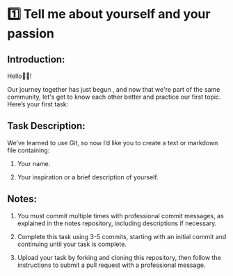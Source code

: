 

# 1️⃣ Tell me about yourself and your passion 

## Introduction:
Hello👋🏼!

 Our journey together has just begun , and now that we're part of the same community, let's get to know each other better and practice our first topic. Here’s your first task:

## Task Description:
We’ve learned to use Git, so now I’d like you to create a text or markdown file containing:

1. Your name.
   
2. Your inspiration or a brief description of yourself.

## Notes:
1. You must commit multiple times with professional commit messages, as explained in the notes repository, including descriptions if necessary.
  
2. Complete this task using 3-5 commits, starting with an initial commit and continuing until your task is complete.

3. Upload your task by forking and cloning this repository, then follow the instructions to submit a pull request with a professional message.